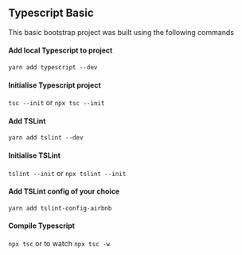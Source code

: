 
## Typescript Basic

This basic bootstrap project was built using the following commands

#### Add local Typescript to project

`yarn add typescript --dev`

#### Initialise Typescript project

`tsc --init` or `npx tsc --init`

#### Add TSLint

`yarn add tslint --dev`

#### Initialise TSLint

`tslint --init` or `npx tslint --init`

#### Add TSLint config of your choice

`yarn add tslint-config-airbnb`

#### Compile Typescript
`npx tsc` or to watch `npx tsc -w`